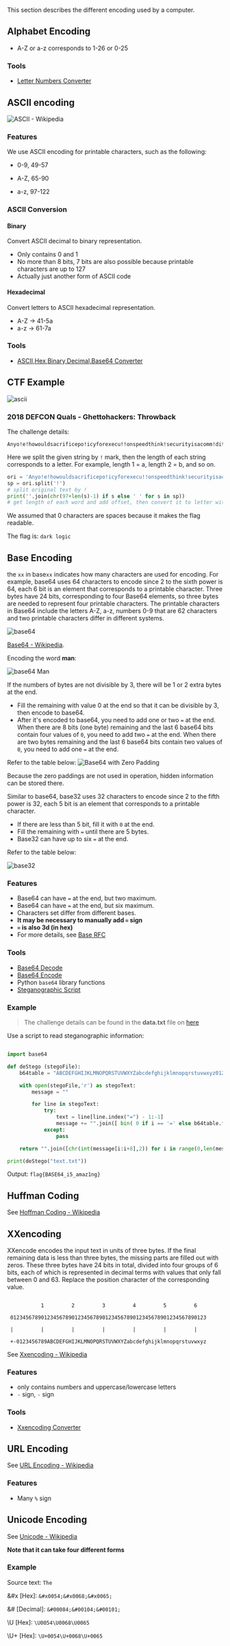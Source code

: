 
This section describes the different encoding used by a computer.


## Alphabet Encoding


- A-Z or a-z corresponds to 1-26 or 0-25


### Tools


- [Letter Numbers Converter](http://rumkin.com/tools/cipher/numbers.php)


## ASCII encoding


![ASCII - Wikipedia](./figure/ASCII-table.jpg)


### Features


We use ASCII encoding for printable characters, such as the following:

- 0-9, 49-57

- A-Z, 65-90

- a-z, 97-122


### ASCII Conversion


#### Binary


Convert ASCII decimal to binary representation.

- Only contains 0 and 1
- No more than 8 bits, 7 bits are also possible because printable characters are up to 127
- Actually just another form of ASCII code


#### Hexadecimal


Convert letters to ASCII hexadecimal representation.

- A-Z → 41-5a
- a-z → 61-7a


### Tools


- [ASCII,Hex,Binary,Decimal,Base64 Converter](https://www.rapidtables.com/convert/number/ascii-hex-bin-dec-converter.html)


## CTF Example


![ascii](./figure/ascii-example.png)


### 2018 DEFCON Quals - Ghettohackers: Throwback


The challenge details:

```
Anyo!e!howouldsacrificepo!icyforexecu!!onspeedthink!securityisacomm!ditytop!urintoasy!tem!
```

Here we split the given string by `!` mark, then the length of each string corresponds to a letter. For example, length 1 = a, length 2 = b, and so on.

```python
ori = 'Anyo!e!howouldsacrificepo!icyforexecu!!onspeedthink!securityisacomm!ditytop!urintoasy!tem!'
sp = ori.split('!')
# split original text by !
print(''.join(chr(97+len(s)-1) if s else ' ' for s in sp))
# get length of each word and add offset, then convert it to letter with chr()
```

We assumed that 0 characters are spaces because it makes the flag readable.

The flag is:
`dark logic`


## Base Encoding


the `xx` in base`xx` indicates how many characters are used for encoding.
For example, base64 uses 64 characters to encode since 2 to the sixth power is 64, each 6 bit is an element that corresponds to a printable character. Three bytes have 24 bits, corresponding to four Base64 elements, so three bytes are needed to represent four printable characters. The printable characters in Base64 include the letters A-Z, a-z, numbers 0-9 that are 62 characters and two printable characters differ in different systems.


![base64](./figure/base64.png)

[Base64 - Wikipedia](https://en.wikipedia.org/wiki/Base64).


Encoding the word  **man**:

![base64 `Man`](./figure/base64_man.png)


If the numbers of bytes are not divisible by 3, there will be 1 or 2 extra bytes at the end.

- Fill the remaining with value 0 at the end so that it can be divisible by 3, then encode to base64.
- After it's encoded to base64, you need to add one or two `=` at the end. When there are 8 bits (one byte) remaining and the last 6 base64 bits contain four values of `0`, you need to add two `=` at the end. When there are two bytes remaining and the last 6 base64 bits contain two values of `0`, you need to add one `=` at the end.

Refer to the table below:
![Base64 with Zero Padding](./figure/base64_0.png)

Because the zero paddings are not used in operation, hidden information can be stored there.


Similar to base64, base32 uses 32 characters to encode since 2 to the fifth power is 32, each 5 bit is an element that corresponds to a printable character.
- If there are less than 5 bit, fill it with `0` at the end.
- Fill the remaining with `=` until there are 5 bytes.
- Base32 can have up to six `=` at the end.

Refer to the table below:

![base32](./figure/base32.png)


### Features


- Base64 can have `=` at the end, but two maximum.
- Base64 can have `=` at the end, but six maximum.
- Characters set differ from different bases.
- **It may be necessary to manually add `=` sign**
- **`=` is also 3d (in hex)**
- For more details, see [Base RFC](https://tools.ietf.org/html/rfc4648)


### Tools


- [Base64 Decode](https://www.base64decode.org/)
- [Base64 Encode](https://www.base64encode.org/)
- Python `base64` library functions
- [Steganographic Script](https://github.com/cjcslhp/wheels/tree/master/b64stego)


### Example


> The challenge details can be found in the **data.txt** file on [here](https://github.com/ctf-wiki/ctf-challenges/blob/master/misc/encode/computer/base64-stego/data.txt)

Use a script to read steganographic information:

```python

import base64

def deStego (stegoFile):
    b64table = "ABCDEFGHIJKLMNOPQRSTUVWXYZabcdefghijklmnopqrstuvwxyz0123456789+/"

    with open(stegoFile,'r') as stegoText:
        message = ""

        for line in stegoText:
            try:
                text = line[line.index("=") - 1:-1]
                message += "".join([ bin( 0 if i == '=' else b64table.find(i))[2:].zfill(6) for i in text])[2 if text.count('=') ==2 else 4:6]  
            except:
                pass

    return "".join([chr(int(message[i:i+8],2)) for i in range(0,len(message),8)])

print(deStego("text.txt"))
```

Output:
`flag{BASE64_i5_amaz1ng}`


## Huffman Coding


See [Hoffman Coding - Wikipedia](https://en.wikipedia.org/wiki/Huffman_coding)


## XXencoding


XXencode encodes the input text in units of three bytes. If the final remaining data is less than three bytes, the missing parts are filled out with zeros. These three bytes have 24 bits in total, divided into four groups of 6 bits, each of which is represented in decimal terms with values that only fall between 0 and 63. Replace the position character of the corresponding value.

```text

           1         2         3         4         5         6

 0123456789012345678901234567890123456789012345678901234567890123

 |         |         |         |         |         |         |

 +-0123456789ABCDEFGHIJKLMNOPQRSTUVWXYZabcdefghijklmnopqrstuvwxyz

```

See [Xxencoding - Wikipedia](https://en.wikipedia.org/wiki/Xxencoding)


### Features


- only contains numbers and uppercase/lowercase letters
- `-` sign, `-` sign


### Tools


- [Xxencoding Converter](http://web.chacuo.net/charsetxxencode)


## URL Encoding


See [URL Encoding - Wikipedia](https://en.wikipedia.org/wiki/Percent-encoding)


### Features


- Many `%` sign


## Unicode Encoding


See [Unicode - Wikipedia](https://en.wikipedia.org/wiki/Unicode)

**Note that it can take four different forms**


### Example


Source text: `The`

&#x [Hex]:  `&#x0054;&#x0068;&#x0065;`

&# [Decimal]:  `&#00084;&#00104;&#00101;`

\U [Hex]:  `\U0054\U0068\U0065`

\U+ [Hex]:  `\U+0054\U+0068\U+0065`
